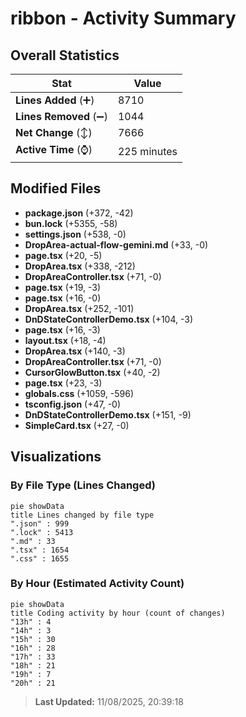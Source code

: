 # ribbon - Activity Summary 

## Overall Statistics

| Stat                   | Value                                                             |
| ---------------------- | ----------------------------------------------------------------- |
| **Lines Added** (➕)   | 8710                                          |
| **Lines Removed** (➖) | 1044                                        |
| **Net Change** (↕)    | 7666                |
| **Active Time** (⌚)   | 225 minutes |


## Modified Files
- **package.json** (+372, -42)
- **bun.lock** (+5355, -58)
- **settings.json** (+538, -0)
- **DropArea-actual-flow-gemini.md** (+33, -0)
- **page.tsx** (+20, -5)
- **DropArea.tsx** (+338, -212)
- **DropAreaController.tsx** (+71, -0)
- **page.tsx** (+19, -3)
- **page.tsx** (+16, -0)
- **DropArea.tsx** (+252, -101)
- **DnDStateControllerDemo.tsx** (+104, -3)
- **page.tsx** (+16, -3)
- **layout.tsx** (+18, -4)
- **DropArea.tsx** (+140, -3)
- **DropAreaController.tsx** (+71, -0)
- **CursorGlowButton.tsx** (+40, -2)
- **page.tsx** (+23, -3)
- **globals.css** (+1059, -596)
- **tsconfig.json** (+47, -0)
- **DnDStateControllerDemo.tsx** (+151, -9)
- **SimpleCard.tsx** (+27, -0)

## Visualizations

### By File Type (Lines Changed)

```mermaid
pie showData
title Lines changed by file type
".json" : 999
".lock" : 5413
".md" : 33
".tsx" : 1654
".css" : 1655
```

### By Hour (Estimated Activity Count)

```mermaid
pie showData
title Coding activity by hour (count of changes)
"13h" : 4
"14h" : 3
"15h" : 30
"16h" : 28
"17h" : 33
"18h" : 21
"19h" : 7
"20h" : 21
```


> **Last Updated:** 11/08/2025, 20:39:18